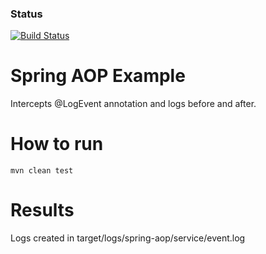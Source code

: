 ### Status
[![Build Status](https://travis-ci.org/rrajendran/spring-aop.svg)](https://travis-ci.org/rrajendran/spring-aop)

Spring AOP Example
====================
Intercepts @LogEvent annotation and logs before and after.


How to run
=========
<code>mvn clean test</code>


Results
=======
Logs created in target/logs/spring-aop/service/event.log


